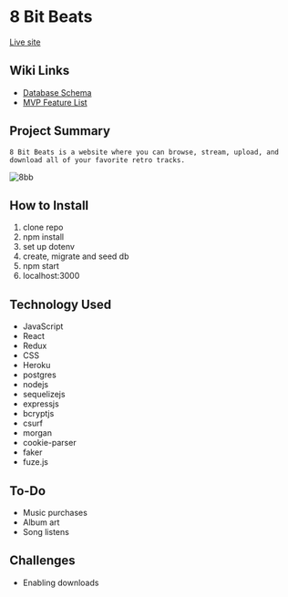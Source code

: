 # 8 Bit Beats

[Live site](https://eight-bit-beats.herokuapp.com/)
## Wiki Links
 - [Database Schema](https://github.com/lucianjones/authenticate-me/wiki/Database-Schema)
 - [MVP Feature List](https://github.com/lucianjones/authenticate-me/wiki/MVP-Feature-List)
 

## Project Summary
	8 Bit Beats is a website where you can browse, stream, upload, and download all of your favorite retro tracks.
	
![8bb](https://user-images.githubusercontent.com/63375283/121714144-90a6c900-caab-11eb-9858-0f3b2a42c601.png)

## How to Install

 1. clone repo
 2. npm install
 3. set up dotenv
 4. create, migrate and seed db
 5. npm start
 6. localhost:3000

## Technology Used

 - JavaScript
 - React
 - Redux
 - CSS
 - Heroku
 - postgres
 - nodejs
 - sequelizejs
 - expressjs
 - bcryptjs
 - csurf
 - morgan
 - cookie-parser
 - faker
 - fuze.js
 
## To-Do

 - Music purchases
 - Album art
 - Song listens
 
 ## Challenges
 
 - Enabling downloads
